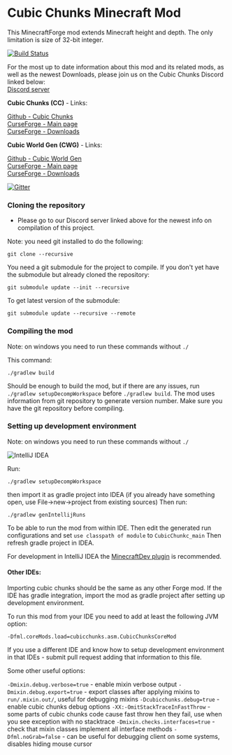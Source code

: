 # Cubic Chunks Minecraft Mod

This MinecraftForge mod extends Minecraft height and depth. The only limitation is size of 32-bit integer.

[![Build Status](https://travis-ci.org/OpenCubicChunks/CubicChunks.svg?branch=MC_1.12)](https://travis-ci.org/OpenCubicChunks/CubicChunks)

For the most up to date information about this mod and its related mods, as well as the newest Downloads, please join us on the Cubic Chunks Discord linked below:  
[Discord server](https://discord.gg/kMfWg9m)

**Cubic Chunks (CC)** - Links:

[Github - Cubic Chunks](https://github.com/OpenCubicChunks/CubicChunks)  
[CurseForge - Main page](https://www.curseforge.com/minecraft/mc-mods/opencubicchunks)  
[CurseForge - Downloads](https://www.curseforge.com/minecraft/mc-mods/opencubicchunks/files/all)

**Cubic World Gen (CWG)** - Links:

[Github - Cubic World Gen](https://github.com/OpenCubicChunks/CubicWorldGen)  
[CurseForge - Main page](https://www.curseforge.com/minecraft/mc-mods/cubicworldgen)  
[CurseForge - Downloads](https://www.curseforge.com/minecraft/mc-mods/cubicworldgen/files/all)

[![Gitter](https://badges.gitter.im/Join%20Chat.svg)](https://gitter.im/CubicChunks-dev/Lobby?utm_source=badge&utm_medium=badge&utm_campaign=pr-badge&utm_content=badge)

### Cloning the repository

* Please go to our Discord server linked above for the newest info on compilation of this project. 

Note: you need git installed to do the following:
```
git clone --recursive
```
You need a git submodule for the project to compile.
If you don't yet have the submodule but already cloned the repository:
```
git submodule update --init --recursive
```

To get latest version of the submodule:
```
git submodule update --recursive --remote
```

### Compiling the mod
Note: on windows you need to run these commands without `./`

This command:
```
./gradlew build
```
Should be enough to build the mod, but if there are any issues, run `./gradlew setupDecompWorkspace` before `./gradlew build`.
The mod uses information from git repository to generate version number. Make sure you have the git repository before compiling.

### Setting up development environment
Note: on windows you need to run these commands without `./`

![IntelliJ IDEA](intellij-logo.png)

Run:
```
./gradlew setupDecompWorkspace
```
then import it as gradle project into IDEA (if you already have something open, use File->new->project from existing sources)
Then run:
```
./gradlew genIntellijRuns
```
To be able to run the mod from within IDE. Then edit the generated run configurations and set `use classpath of module` to `CubicChunkc_main`
Then refresh gradle project in IDEA.

For development in IntelliJ IDEA the [MinecraftDev plugin](https://plugins.jetbrains.com/idea/plugin/8327-minecraft-development) is recommended.


#### Other IDEs:

Importing cubic chunks should be the same as any other Forge mod. If the IDE has gradle integration, import the mod as gradle project after setting
 up development environment.
 
To run this mod from your IDE you need to add at least the following JVM option:
```
-Dfml.coreMods.load=cubicchunks.asm.CubicChunksCoreMod
```

If you use a different IDE and know how to setup development environment in that IDEs - submit pull request adding that information to this file.

Some other useful options:

`-Dmixin.debug.verbose=true` - enable mixin verbose output
`-Dmixin.debug.export=true` - export classes after applying mixins to `run/.mixin.out/`, useful for debugging mixins
`-Dcubicchunks.debug=true` - enable cubic chunks debug options
`-XX:-OmitStackTraceInFastThrow` - some parts of cubic chunks code cause fast throw hen they fail, use when you see exception with no stacktrace
`-Dmixin.checks.interfaces=true` - check that mixin classes implement all interface methods
`-Dfml.noGrab=false` - can be useful for debugging client on some systems, disables hiding mouse cursor


